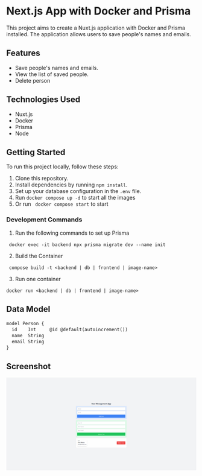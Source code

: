 # Next.js App with Docker and Prisma

This project aims to create a Nuxt.js application with Docker and Prisma installed. The application allows users to save people's names and emails.

## Features
- Save people's names and emails.
- View the list of saved people.
- Delete person 

## Technologies Used
- Nuxt.js
- Docker
- Prisma
- Node

## Getting Started
To run this project locally, follow these steps:
1. Clone this repository.
2. Install dependencies by running `npm install`.
3. Set up your database configuration in the `.env` file.
4. Run ```docker compose up -d``` to start all the images
5. Or run ``` docker compose start``` to start

### Development Commands

1. Run the following commands to set up Prisma
```
 docker exec -it backend npx prisma migrate dev --name init
```
2. Build the Container 
```
 compose build -t <backend | db | frontend | image-name>
```
3. Run one container 
```
docker run <backend | db | frontend | image-name>
```

## Data Model

```
model Person {
  id    Int     @id @default(autoincrement())
  name  String
  email String  
}
```
## Screenshot
![App Screenshot](app-overview.PNG)
